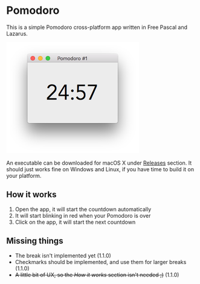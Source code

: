 # Pomodoro
This is a simple Pomodoro cross-platform app written in Free Pascal and Lazarus.

![Screenshot](Screenshot.png)

An executable can be downloaded for macOS X under [Releases](https://github.com/piradoiv/Pomodoro/releases) section. It should just works fine on Windows and Linux, if you have time to build it on your platform.

## How it works

1. Open the app, it will start the countdown automatically
2. It will start blinking in red when your Pomodoro is over
3. Click on the app, it will start the next countdown

## Missing things

- The break isn't implemented yet (1.1.0)
- Checkmarks should be implemented, and use them for larger breaks (1.1.0)
- ~~A little bit of UX, so the _How it works_ section isn't needed ;)~~ (1.1.0)
